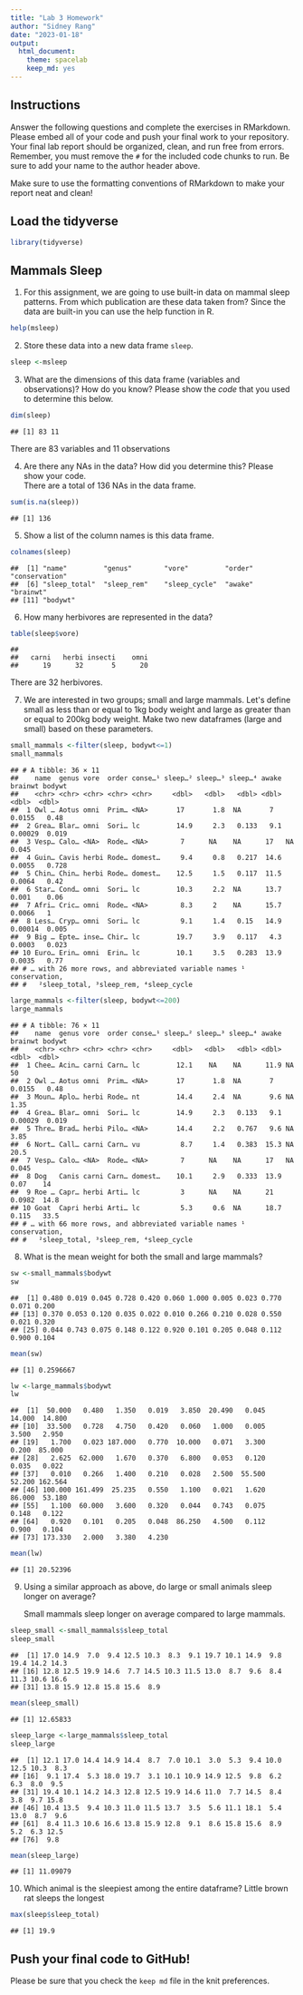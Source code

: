 ```yaml
---
title: "Lab 3 Homework"
author: "Sidney Rang"
date: "2023-01-18"
output:
  html_document: 
    theme: spacelab
    keep_md: yes
---
```


## Instructions

Answer the following questions and complete the exercises in RMarkdown. Please embed all of your code and push your final work to your repository. Your final lab report should be organized, clean, and run free from errors. Remember, you must remove the `#` for the included code chunks to run. Be sure to add your name to the author header above.

Make sure to use the formatting conventions of RMarkdown to make your report neat and clean!

## Load the tidyverse


```r
library(tidyverse)
```

## Mammals Sleep

1.  For this assignment, we are going to use built-in data on mammal sleep patterns. From which publication are these data taken from? Since the data are built-in you can use the help function in R.


```r
help(msleep)
```

2.  Store these data into a new data frame `sleep`.


```r
sleep <-msleep
```

3.  What are the dimensions of this data frame (variables and observations)? How do you know? Please show the *code* that you used to determine this below.


```r
dim(sleep)
```

```
## [1] 83 11
```

There are 83 variables and 11 observations

4.  Are there any NAs in the data? How did you determine this? Please show your code.\
    There are a total of 136 NAs in the data frame.


```r
sum(is.na(sleep))
```

```
## [1] 136
```

5.  Show a list of the column names is this data frame.


```r
colnames(sleep)
```

```
##  [1] "name"         "genus"        "vore"         "order"        "conservation"
##  [6] "sleep_total"  "sleep_rem"    "sleep_cycle"  "awake"        "brainwt"     
## [11] "bodywt"
```

6.  How many herbivores are represented in the data?


```r
table(sleep$vore)
```

```
## 
##   carni   herbi insecti    omni 
##      19      32       5      20
```

There are 32 herbivores.

7.  We are interested in two groups; small and large mammals. Let's define small as less than or equal to 1kg body weight and large as greater than or equal to 200kg body weight. Make two new dataframes (large and small) based on these parameters.


```r
small_mammals <-filter(sleep, bodywt<=1)
small_mammals
```

```
## # A tibble: 36 × 11
##    name  genus vore  order conse…¹ sleep…² sleep…³ sleep…⁴ awake  brainwt bodywt
##    <chr> <chr> <chr> <chr> <chr>     <dbl>   <dbl>   <dbl> <dbl>    <dbl>  <dbl>
##  1 Owl … Aotus omni  Prim… <NA>       17       1.8  NA       7    0.0155   0.48 
##  2 Grea… Blar… omni  Sori… lc         14.9     2.3   0.133   9.1  0.00029  0.019
##  3 Vesp… Calo… <NA>  Rode… <NA>        7      NA    NA      17   NA        0.045
##  4 Guin… Cavis herbi Rode… domest…     9.4     0.8   0.217  14.6  0.0055   0.728
##  5 Chin… Chin… herbi Rode… domest…    12.5     1.5   0.117  11.5  0.0064   0.42 
##  6 Star… Cond… omni  Sori… lc         10.3     2.2  NA      13.7  0.001    0.06 
##  7 Afri… Cric… omni  Rode… <NA>        8.3     2    NA      15.7  0.0066   1    
##  8 Less… Cryp… omni  Sori… lc          9.1     1.4   0.15   14.9  0.00014  0.005
##  9 Big … Epte… inse… Chir… lc         19.7     3.9   0.117   4.3  0.0003   0.023
## 10 Euro… Erin… omni  Erin… lc         10.1     3.5   0.283  13.9  0.0035   0.77 
## # … with 26 more rows, and abbreviated variable names ¹​conservation,
## #   ²​sleep_total, ³​sleep_rem, ⁴​sleep_cycle
```


```r
large_mammals <-filter(sleep, bodywt<=200)
large_mammals
```

```
## # A tibble: 76 × 11
##    name  genus vore  order conse…¹ sleep…² sleep…³ sleep…⁴ awake  brainwt bodywt
##    <chr> <chr> <chr> <chr> <chr>     <dbl>   <dbl>   <dbl> <dbl>    <dbl>  <dbl>
##  1 Chee… Acin… carni Carn… lc         12.1    NA    NA      11.9 NA       50    
##  2 Owl … Aotus omni  Prim… <NA>       17       1.8  NA       7    0.0155   0.48 
##  3 Moun… Aplo… herbi Rode… nt         14.4     2.4  NA       9.6 NA        1.35 
##  4 Grea… Blar… omni  Sori… lc         14.9     2.3   0.133   9.1  0.00029  0.019
##  5 Thre… Brad… herbi Pilo… <NA>       14.4     2.2   0.767   9.6 NA        3.85 
##  6 Nort… Call… carni Carn… vu          8.7     1.4   0.383  15.3 NA       20.5  
##  7 Vesp… Calo… <NA>  Rode… <NA>        7      NA    NA      17   NA        0.045
##  8 Dog   Canis carni Carn… domest…    10.1     2.9   0.333  13.9  0.07    14    
##  9 Roe … Capr… herbi Arti… lc          3      NA    NA      21    0.0982  14.8  
## 10 Goat  Capri herbi Arti… lc          5.3     0.6  NA      18.7  0.115   33.5  
## # … with 66 more rows, and abbreviated variable names ¹​conservation,
## #   ²​sleep_total, ³​sleep_rem, ⁴​sleep_cycle
```

8.  What is the mean weight for both the small and large mammals?


```r
sw <-small_mammals$bodywt
sw
```

```
##  [1] 0.480 0.019 0.045 0.728 0.420 0.060 1.000 0.005 0.023 0.770 0.071 0.200
## [13] 0.370 0.053 0.120 0.035 0.022 0.010 0.266 0.210 0.028 0.550 0.021 0.320
## [25] 0.044 0.743 0.075 0.148 0.122 0.920 0.101 0.205 0.048 0.112 0.900 0.104
```


```r
mean(sw)
```

```
## [1] 0.2596667
```


```r
lw <-large_mammals$bodywt
lw
```

```
##  [1]  50.000   0.480   1.350   0.019   3.850  20.490   0.045  14.000  14.800
## [10]  33.500   0.728   4.750   0.420   0.060   1.000   0.005   3.500   2.950
## [19]   1.700   0.023 187.000   0.770  10.000   0.071   3.300   0.200  85.000
## [28]   2.625  62.000   1.670   0.370   6.800   0.053   0.120   0.035   0.022
## [37]   0.010   0.266   1.400   0.210   0.028   2.500  55.500  52.200 162.564
## [46] 100.000 161.499  25.235   0.550   1.100   0.021   1.620  86.000  53.180
## [55]   1.100  60.000   3.600   0.320   0.044   0.743   0.075   0.148   0.122
## [64]   0.920   0.101   0.205   0.048  86.250   4.500   0.112   0.900   0.104
## [73] 173.330   2.000   3.380   4.230
```


```r
mean(lw)
```

```
## [1] 20.52396
```

9.  Using a similar approach as above, do large or small animals sleep longer on average?

    Small mammals sleep longer on average compared to large mammals.


```r
sleep_small <-small_mammals$sleep_total
sleep_small
```

```
##  [1] 17.0 14.9  7.0  9.4 12.5 10.3  8.3  9.1 19.7 10.1 14.9  9.8 19.4 14.2 14.3
## [16] 12.8 12.5 19.9 14.6  7.7 14.5 10.3 11.5 13.0  8.7  9.6  8.4 11.3 10.6 16.6
## [31] 13.8 15.9 12.8 15.8 15.6  8.9
```


```r
mean(sleep_small)
```

```
## [1] 12.65833
```


```r
sleep_large <-large_mammals$sleep_total
sleep_large
```

```
##  [1] 12.1 17.0 14.4 14.9 14.4  8.7  7.0 10.1  3.0  5.3  9.4 10.0 12.5 10.3  8.3
## [16]  9.1 17.4  5.3 18.0 19.7  3.1 10.1 10.9 14.9 12.5  9.8  6.2  6.3  8.0  9.5
## [31] 19.4 10.1 14.2 14.3 12.8 12.5 19.9 14.6 11.0  7.7 14.5  8.4  3.8  9.7 15.8
## [46] 10.4 13.5  9.4 10.3 11.0 11.5 13.7  3.5  5.6 11.1 18.1  5.4 13.0  8.7  9.6
## [61]  8.4 11.3 10.6 16.6 13.8 15.9 12.8  9.1  8.6 15.8 15.6  8.9  5.2  6.3 12.5
## [76]  9.8
```


```r
mean(sleep_large)
```

```
## [1] 11.09079
```

10. Which animal is the sleepiest among the entire dataframe? Little brown rat sleeps the longest


```r
max(sleep$sleep_total)
```

```
## [1] 19.9
```

## Push your final code to GitHub!

Please be sure that you check the `keep md` file in the knit preferences.
